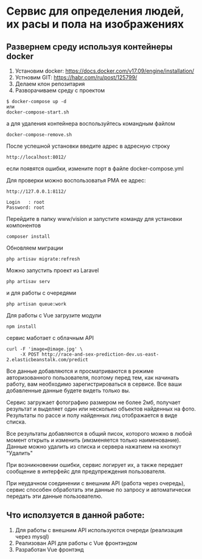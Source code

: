 # Сервис для определения людей, их расы и пола на изображениях


## Развернем среду используя контейнеры docker
1. Установим docker: https://docs.docker.com/v17.09/engine/installation/
2. Устновим GIT: https://habr.com/ru/post/125799/
3. Делаем клон репозитария 
4. Разворачиваем среду с проектом

```
$ docker-compose up -d
или
docker-compose-start.sh
```
а для удаления контейнера воспользуйтесь командным файлом 
```
docker-compose-remove.sh
```

После успешной установки введите адрес  в адресную строку
```
http://localhost:8012/
```
если появятся ошибки, измените порт в файле docker-compose.yml

Для проверки можно воспользоватья PMA ее адрес:
```
http://127.0.0.1:8112/

Login   : root
Password: root
```
Перейдите в папку www/vision и запустите команду для установки компонентов
```
composer install
```
Обновляем миграции
```
php artisav migrate:refresh
```

Можно запустить проект из Laravel
```
php artisav serv
```

и для работы с очередями

```
php artisan queue:work
```

Для работы с Vue загрузите модули
```
npm install
```


сервис маботает с облачным API
```
curl -F 'image=@image.jpg' \
     -X POST http://race-and-sex-prediction-dev.us-east-2.elasticbeanstalk.com/predict
```

Все данные добавляются и просматриваются в режиме авторизованного пользователя, поэтому перед тем, как начинать работу, 
вам необходимо зарегистрироваться в сервисе. Все ваши добавленные данные будете видеть только вы.

Сервис загружает фотографию размером не более 2мб, получает результат и выделяет один или несколько объектов найденных на фото.
Результаты по рассе и полу найденных лиц отображается в виде списка.

Все результаты добавляются в общий писок, которого можно в любой момент открыть и изменить (имзменяется только наименование).
Данные можно удалить из списка и сервера нажатием на кнопкут "Удалить"

При возникновении ошибки, сервис логирует их, а также передает сообщение в интерфейс для предупреждения пользователя.

При неудачном соединении с внешним API (работа через очередь), сервис способен обработать эти данные по запросу и автоматически 
передать эти данные пользователю.

## Что исползуется в данной работе:
1. Для работы с внешним API используются очереди (реализация через mysql)
2. Реализован API для работы с Vue фронтэндом
3. Разработан Vue фронтэнд
